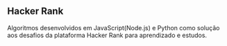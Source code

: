 ## Hacker Rank

Algoritmos desenvolvidos em JavaScript(Node.js) e Python como solução aos desafios da plataforma Hacker Rank para aprendizado e estudos.

